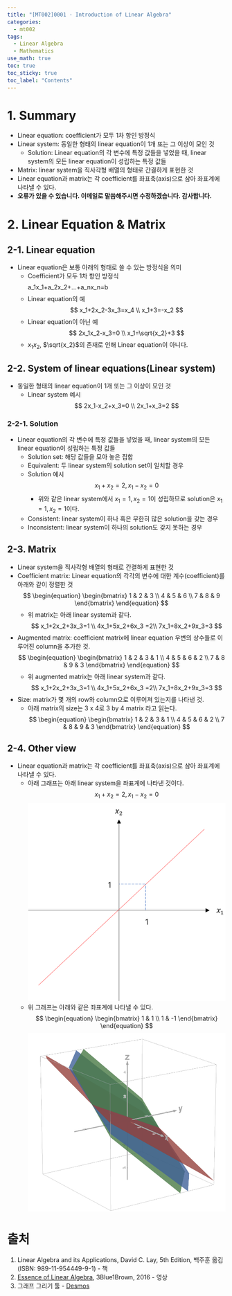 ```yaml
---
title: "[MT002]0001 - Introduction of Linear Algebra"
categories:
  - mt002
tags:
  - Linear Algebra
  - Mathematics
use_math: true
toc: true
toc_sticky: true
toc_label: "Contents"
---
```


# 1. Summary
- Linear equation: coefficient가 모두 1차 항인 방정식
- Linear system: 동일한 형태의 linear equation이 1개 또는 그 이상이 모인 것
    - Solution: Linear equation의 각 변수에 특정 값들을 넣었을 때, linear system의 모든 linear equation이 성립하는 특정 값들
- Matrix: linear system을 직사각형 배열의 형태로 간결하게 표현한 것
- Linear equation과 matrix는 각 coefficient를 좌표축(axis)으로 삼아 좌표계에 나타낼 수 있다.
- **오류가 있을 수 있습니다. 이메일로 말씀해주시면 수정하겠습니다. 감사합니다.**

# 2. Linear Equation & Matrix
## 2-1. Linear equation
- Linear equation은 보통 아래의 형태로 쓸 수 있는 방정식을 의미
    - Coefficient가 모두 1차 항인 방정식
    $$ $$ a_1x_1+a_2x_2+...+a_nx_n=b $$ $$
    - Linear equation의 예
    $$
    x_1+2x_2-3x_3=x_4 \\
    x_1+3=-x_2
    $$
    - Linear equation이 아닌 예
    $$
    2x_1x_2-x_3=0 \\
    x_1=\sqrt{x_2}+3
    $$
    - $x_1x_2$, $\sqrt{x_2}$의 존재로 인해 Linear equation이 아니다.

## 2-2. System of linear equations(Linear system)
- 동일한 형태의 linear equation이 1개 또는 그 이상이 모인 것
    - Linear system 예시
        $$
        2x_1-x_2+x_3=0 \\
        2x_1+x_3=2
        $$

### 2-2-1. Solution
- Linear equation의 각 변수에 특정 값들을 넣었을 때, linear system의 모든 linear equation이 성립하는 특정 값들
    - Solution set: 해당 값들을 모아 놓은 집합
    - Equivalent: 두 linear system의 solution set이 일치할 경우
    - Solution 예시
        $$
        x_1+x_2=2, x_1-x_2=0
        $$
        - 위와 같은 linear system에서 $x_1=1,x_2=1$이 성립하므로 solution은 $x_1=1,x_2=1$이다.
    - Consistent: linear system이 하나 혹은 무한히 많은 solution을 갖는 경우
    - Inconsistent: linear system이 하나의 solution도 갖지 못하는 경우

## 2-3. Matrix
- Linear system을 직사각형 배열의 형태로 간결하게 표현한 것
- Coefficient matrix: Linear equation의 각각의 변수에 대한 계수(coefficient)를 아래와 같이 정렬한 것
    $$
    \begin{equation}
    \begin{bmatrix}
    1 & 2 & 3 \\
    4 & 5 & 6 \\
    7 & 8 & 9
    \end{bmatrix}
    \end{equation}
    $$
    - 위 matrix는 아래 linear system과 같다.
    $$
    x_1+2x_2+3x_3=1 \\ 4x_1+5x_2+6x_3 =2\\ 7x_1+8x_2+9x_3=3
    $$
- Augmented matrix: coefficient matrix에 linear equation 우변의 상수들로 이루어진 column을 추가한 것.
    $$
    \begin{equation}
    \begin{bmatrix}
    1 & 2 & 3 & 1 \\
    4 & 5 & 6 & 2 \\
    7 & 8 & 9 & 3
    \end{bmatrix}
    \end{equation}
    $$
    - 위 augmented matrix는 아래 linear system과 같다.
    $$
    x_1+2x_2+3x_3=1 \\ 4x_1+5x_2+6x_3 =2\\ 7x_1+8x_2+9x_3=3
    $$
- Size: matrix가 몇 개의 row와 column으로 이루어져 있는지를 나타낸 것.
    - 아래 matrix의 size는 3 x 4로 3 by 4 matrix 라고 읽는다.
        $$
        \begin{equation}
           \begin{bmatrix} 
           1 & 2 & 3 & 1 \\
           4 & 5 & 6 & 2  \\
           7 & 8 & 9 & 3
           \end{bmatrix} 
        \end{equation}
        $$

## 2-4. Other view
- Linear equation과 matrix는 각 coefficient를 좌표축(axis)으로 삼아 좌표계에 나타낼 수 있다.
    - 아래 그래프는 아래 linear system을 좌표계에 나타낸 것이다.
    $$
    x_1+x_2=2, x_1-x_2=0
    $$
    ![img_mt0020001_0001](./img/img_mt0020001_0001.png)
    - 위 그래프는 아래와 같은 좌표계에 나타낼 수 있다.
    $$
    \begin{equation}
    \begin{bmatrix}
    1 & 1 \\
    1 & -1
    \end{bmatrix}
    \end{equation}
    $$
    ![img_mt0020001_0002](./img/img_mt0020001_0002.png)

# 출처
1. Linear Algebra and its Applications, David C. Lay, 5th Edition, 백주훈 옮김(ISBN: 989-11-954449-9-1) - 책
2. [Essence of Linear Algebra](https://www.youtube.com/watch?v=fNk_zzaMoSs&list=PLZHQObOWTQDPD3MizzM2xVFitgF8hE_ab), 3Blue1Brown, 2016 - 영상
3. 그래프 그리기 툴 - [Desmos](https://www.desmos.com/3d?lang=ko)